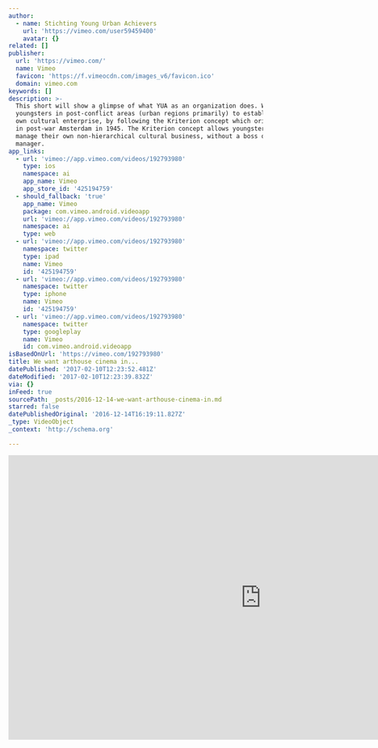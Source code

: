 ```yaml
---
author:
  - name: Stichting Young Urban Achievers
    url: 'https://vimeo.com/user59459400'
    avatar: {}
related: []
publisher:
  url: 'https://vimeo.com/'
  name: Vimeo
  favicon: 'https://f.vimeocdn.com/images_v6/favicon.ico'
  domain: vimeo.com
keywords: []
description: >-
  This short will show a glimpse of what YUA as an organization does. We help
  youngsters in post-conflict areas (urban regions primarily) to establish their
  own cultural enterprise, by following the Kriterion concept which originated
  in post-war Amsterdam in 1945. The Kriterion concept allows youngsters to
  manage their own non-hierarchical cultural business, without a boss or a
  manager.
app_links:
  - url: 'vimeo://app.vimeo.com/videos/192793980'
    type: ios
    namespace: ai
    app_name: Vimeo
    app_store_id: '425194759'
  - should_fallback: 'true'
    app_name: Vimeo
    package: com.vimeo.android.videoapp
    url: 'vimeo://app.vimeo.com/videos/192793980'
    namespace: ai
    type: web
  - url: 'vimeo://app.vimeo.com/videos/192793980'
    namespace: twitter
    type: ipad
    name: Vimeo
    id: '425194759'
  - url: 'vimeo://app.vimeo.com/videos/192793980'
    namespace: twitter
    type: iphone
    name: Vimeo
    id: '425194759'
  - url: 'vimeo://app.vimeo.com/videos/192793980'
    namespace: twitter
    type: googleplay
    name: Vimeo
    id: com.vimeo.android.videoapp
isBasedOnUrl: 'https://vimeo.com/192793980'
title: We want arthouse cinema in...
datePublished: '2017-02-10T12:23:52.481Z'
dateModified: '2017-02-10T12:23:39.832Z'
via: {}
inFeed: true
sourcePath: _posts/2016-12-14-we-want-arthouse-cinema-in.md
starred: false
datePublishedOriginal: '2016-12-14T16:19:11.827Z'
_type: VideoObject
_context: 'http://schema.org'

---
```

<iframe src="https://cdn.embedly.com/widgets/media.html?src=https%3A%2F%2Fplayer.vimeo.com%2Fvideo%2F192793980&amp;url=https%3A%2F%2Fvimeo.com%2F192793980&amp;image=https%3A%2F%2Fi.vimeocdn.com%2Fvideo%2F604275371_1280.jpg&amp;key=b7d04c9b404c499eba89ee7072e1c4f7&amp;type=text%2Fhtml&amp;schema=vimeo" width="1000" height="563" scrolling="no" frameborder="0" allowfullscreen="" style=""></iframe>